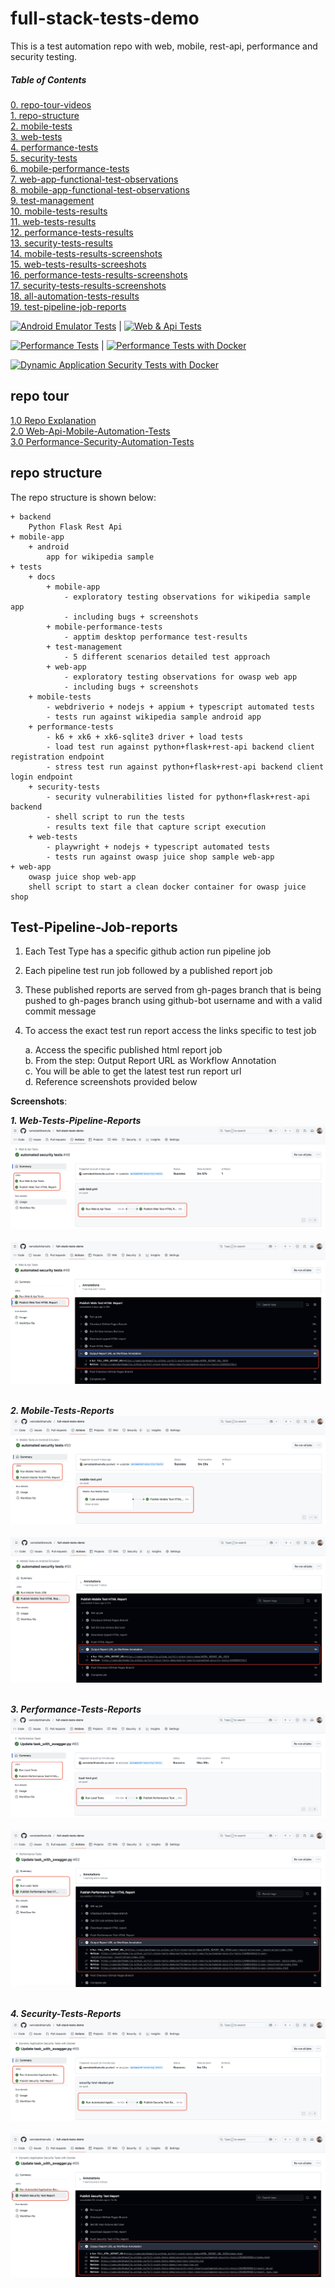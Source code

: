 # full-stack-tests-demo

This is a test automation repo with web, mobile, rest-api, performance and security testing.

##### Table of Contents
[0. repo-tour-videos](#repo-tour)<br />
[1. repo-structure](#repo-structure)<br />
[2. mobile-tests](https://github.com/vamsidarbhamulla/full-stack-tests-demo/blob/main/tests/mobile-tests/README.md)<br />
[3. web-tests](https://github.com/vamsidarbhamulla/full-stack-tests-demo/blob/main/tests/web-tests/README.md)<br />
[4. performance-tests](https://github.com/vamsidarbhamulla/full-stack-tests-demo/blob/main/tests/performance-tests/README.md)<br />
[5. security-tests](https://github.com/vamsidarbhamulla/full-stack-tests-demo/blob/main/tests/security-tests/README.md)<br />
[6. mobile-performance-tests](https://github.com/vamsidarbhamulla/full-stack-tests-demo/blob/main/tests/docs/mobile-performance-tests/README.md)<br />
[7. web-app-functional-test-observations](https://github.com/vamsidarbhamulla/full-stack-tests-demo/blob/main/tests/docs/web-app/Web-app-observations.md)<br />
[8. mobile-app-functional-test-observations](https://github.com/vamsidarbhamulla/full-stack-tests-demo/blob/main/tests/docs/mobile-app/Mobile-app-observations.md)<br /> 
[9. test-management](https://github.com/vamsidarbhamulla/full-stack-tests-demo/blob/main/tests/docs/test-management/README.md)<br />
[10. mobile-tests-results](https://vamsidarbhamulla.github.io/full-stack-tests-demo/mobile-reports/publish-mobile-n-load-test-report/12531729051/1/)<br />
[11. web-tests-results](https://vamsidarbhamulla.github.io/full-stack-tests-demo/reports/main/12523798224/1/)<br />
[12. performance-tests-results](https://vamsidarbhamulla.github.io/full-stack-tests-demo/performance-test-reports/5/merge/12532453822/1/user-login/user_login/index.html)<br />
[13. security-tests-results](https://vamsidarbhamulla.github.io/full-stack-tests-demo/security-test-reports/automated-security-tests/12648545019/1/index.html)<br />
[14. mobile-tests-results-screenshots](https://github.com/vamsidarbhamulla/full-stack-tests-demo/blob/main/tests/mobile-tests/docs)<br />
[15. web-tests-results-screeshots](https://github.com/vamsidarbhamulla/full-stack-tests-demo/blob/main/tests/web-tests/docs)<br />
[16. performance-tests-results-screenshots](https://github.com/vamsidarbhamulla/full-stack-tests-demo/blob/main/tests/performance-tests/docs)<br />
[17. security-tests-results-screenshots](https://github.com/vamsidarbhamulla/full-stack-tests-demo/blob/main/tests/security-tests/docs)<br />
[18. all-automation-tests-results](https://github.com/vamsidarbhamulla/full-stack-tests-demo/tree/gh-pages)<br />
[19. test-pipeline-job-reports](#pipeline-reports)<br />

[![Android Emulator Tests](https://github.com/vamsidarbhamulla/full-stack-tests-demo/actions/workflows/mobile-test.yml/badge.svg)](https://github.com/vamsidarbhamulla/full-stack-tests-demo/actions/workflows/mobile-test.yml) | [![Web & Api Tests](https://github.com/vamsidarbhamulla/full-stack-tests-demo/actions/workflows/web-test.yml/badge.svg)](https://github.com/vamsidarbhamulla/full-stack-tests-demo/actions/workflows/web-test.yml)<br />

[![Performance Tests](https://github.com/vamsidarbhamulla/full-stack-tests-demo/actions/workflows/load-test.yml/badge.svg)](https://github.com/vamsidarbhamulla/full-stack-tests-demo/actions/workflows/load-test.yml)  |  [![Performance Tests with Docker](https://github.com/vamsidarbhamulla/full-stack-tests-demo/actions/workflows/load-test-docker.yml/badge.svg)](https://github.com/vamsidarbhamulla/full-stack-tests-demo/actions/workflows/load-test-docker.yml)<br />

[![Dynamic Application Security Tests with Docker](https://github.com/vamsidarbhamulla/full-stack-tests-demo/actions/workflows/security-test-docker.yml/badge.svg)](https://github.com/vamsidarbhamulla/full-stack-tests-demo/actions/workflows/security-test-docker.yml)<br />

<a name="repo-tour"></a>

## repo tour 
[1.0 Repo Explanation](https://www.loom.com/share/0e6ca6f8aa6248d19393e3f57f919951)<br />
[2.0 Web-Api-Mobile-Automation-Tests](https://www.loom.com/share/185dceb7f3cd4d28aa75c0d2fccdaaf2)<br />
[3.0 Performance-Security-Automation-Tests](https://www.loom.com/share/4acdcfc0950f4f2bac22e43727d7b684)<br />


<a name="repo-stucture"></a>

## repo structure 
The repo structure is shown below:
````
+ backend
    Python Flask Rest Api 
+ mobile-app
    + android 
        app for wikipedia sample    
+ tests
    + docs 
        + mobile-app
            - exploratory testing observations for wikipedia sample app
            - including bugs + screenshots
        + mobile-performance-tests
            - apptim desktop performance test-results
        + test-management
            - 5 different scenarios detailed test approach 
        + web-app
            - exploratory testing observations for owasp web app
            - including bugs + screenshots
    + mobile-tests
        - webdriverio + nodejs + appium + typescript automated tests
        - tests run against wikipedia sample android app
    + performance-tests
        - k6 + xk6 + xk6-sqlite3 driver + load tests
        - load test run against python+flask+rest-api backend client registration endpoint
        - stress test run against python+flask+rest-api backend client login endpoint  
    + security-tests 
        - security vulnerabilities listed for python+flask+rest-api backend
        - shell script to run the tests 
        - results text file that capture script execution 
    + web-tests 
        - playwright + nodejs + typescript automated tests
        - tests run against owasp juice shop sample web-app   
+ web-app
    owasp juice shop web-app
    shell script to start a clean docker container for owasp juice shop
````


<a name="pipeline-reports"></a>

## Test-Pipeline-Job-reports

1. Each Test Type has a specific github action run pipeline job 

2. Each pipeline test run job followed by a published report job 

3. These published reports are served from gh-pages branch that is being pushed to gh-pages branch using github-bot username and with a valid commit message

4. To access the exact test run report access the links specific to test job 
    
    a. Access the specific published html report job <br />
    b. From the step: Output Report URL as Workflow Annotation <br />
    c. You will be able to get the latest test run report url<br />
    d. Reference screenshots provided below <br />

**Screenshots**: 

***1. Web-Tests-Pipeline-Reports***
![1.1.Web-Test-Job-Run.png](https://github.com/vamsidarbhamulla/full-stack-tests-demo/blob/main/tests/docs/pipeline-test-reports/1.1.Web-Test-Job-Run.png)<br /><br /> 
![1.2.Web-Test-Job-Run-Report-URL.png](https://github.com/vamsidarbhamulla/full-stack-tests-demo/blob/main/tests/docs/pipeline-test-reports/1.2.Web-Test-Job-Run-Report-URL.png)<br /><br />

***2. Mobile-Tests-Reports***
![2.1.Mobile-Test-Job-Run.png](https://github.com/vamsidarbhamulla/full-stack-tests-demo/blob/main/tests/docs/pipeline-test-reports/2.1.Mobile-Test-Job-Run.png)<br /><br /> 
![2.2.Mobile-Test-Job-Run-Report-URL.png](https://github.com/vamsidarbhamulla/full-stack-tests-demo/blob/main/tests/docs/pipeline-test-reports/2.2.Mobile-Test-Job-Run-Report-URL.png)<br /><br /> 

***3. Performance-Tests-Reports***
![3.1.Performance-Test-Job-Run.png](https://github.com/vamsidarbhamulla/full-stack-tests-demo/blob/main/tests/docs/pipeline-test-reports/3.1.Performance-Test-Job-Run.png)<br /><br /> 
![3.2.Performance-Test-Job-Run-Report-URL.png](https://github.com/vamsidarbhamulla/full-stack-tests-demo/blob/main/tests/docs/pipeline-test-reports/3.2.Performance-Test-Job-Run-Report-URL.png)<br /><br /> 

***4. Security-Tests-Reports***
![4.1.Security-Test-Job-Run.png](https://github.com/vamsidarbhamulla/full-stack-tests-demo/blob/main/tests/docs/pipeline-test-reports/4.1.Security-Test-Job-Run.png)<br /><br /> 
![4.2.Security-Test-Job-Run-Report-URL.png](https://github.com/vamsidarbhamulla/full-stack-tests-demo/blob/main/tests/docs/pipeline-test-reports/4.2.Security-Test-Job-Run-Report-URL.png)<br /><br /> 